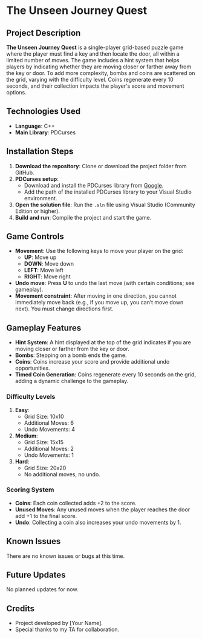 # The Unseen Journey Quest

## Project Description
**The Unseen Journey Quest** is a single-player grid-based puzzle game where the player must find a key and then locate the door, all within a limited number of moves. The game includes a hint system that helps players by indicating whether they are moving closer or farther away from the key or door. To add more complexity, bombs and coins are scattered on the grid, varying with the difficulty level. Coins regenerate every 10 seconds, and their collection impacts the player's score and movement options.

## Technologies Used
- **Language**: C++
- **Main Library**: PDCurses

## Installation Steps
1. **Download the repository**: Clone or download the project folder from GitHub.
2. **PDCurses setup**:
   - Download and install the PDCurses library from [Google](https://pdcurses.sourceforge.io/).
   - Add the path of the installed PDCurses library to your Visual Studio environment.
3. **Open the solution file**: Run the `.sln` file using Visual Studio (Community Edition or higher).
4. **Build and run**: Compile the project and start the game.

## Game Controls
- **Movement**: Use the following keys to move your player on the grid:
  - **UP**: Move up
  - **DOWN**: Move down
  - **LEFT**: Move left
  - **RIGHT**: Move right
- **Undo move**: Press **U** to undo the last move (with certain conditions; see gameplay).
- **Movement constraint**: After moving in one direction, you cannot immediately move back (e.g., if you move up, you can’t move down next). You must change directions first.

## Gameplay Features
- **Hint System**: A hint displayed at the top of the grid indicates if you are moving closer or farther from the key or door.
- **Bombs**: Stepping on a bomb ends the game. 
- **Coins**: Coins increase your score and provide additional undo opportunities.
- **Timed Coin Generation**: Coins regenerate every 10 seconds on the grid, adding a dynamic challenge to the gameplay.

### Difficulty Levels
1. **Easy**:
   - Grid Size: 10x10
   - Additional Moves: 6
   - Undo Movements: 4
2. **Medium**:
   - Grid Size: 15x15
   - Additional Moves: 2
   - Undo Movements: 1
3. **Hard**:
   - Grid Size: 20x20
   - No additional moves, no undo.

### Scoring System
- **Coins**: Each coin collected adds +2 to the score.
- **Unused Moves**: Any unused moves when the player reaches the door add +1 to the final score.
- **Undo**: Collecting a coin also increases your undo movements by 1.

## Known Issues
There are no known issues or bugs at this time.

## Future Updates
No planned updates for now.

## Credits
- Project developed by [Your Name].
- Special thanks to my TA for collaboration.
